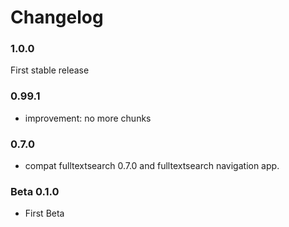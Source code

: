 # Changelog


### 1.0.0

First stable release


### 0.99.1

- improvement: no more chunks


### 0.7.0

- compat fulltextsearch 0.7.0 and fulltextsearch navigation app.



### Beta 0.1.0

- First Beta

